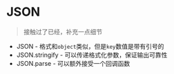# JSON
> 接触过了已经，补充一点细节

* JSON - 格式和`object`类似，但是`key`数值是带有引号的
* JSON.stringify - 可以传递格式化参数，保证输出可靠性
* JSON.parse - 可以额外接受一个回调函数
